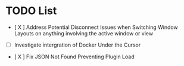 # TODO List

- [ X ] Address Potential Disconnect Issues when Switching Window Layouts on anything involving the active window or view
- [ ] Investigate intergration of Docker Under the Cursor
- [ X ] Fix JSON Not Found Preventing Plugin Load
